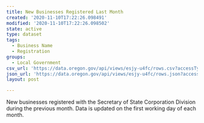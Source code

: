 ```yaml
---
title: New Businesses Registered Last Month
created: '2020-11-10T17:22:26.098491'
modified: '2020-11-10T17:22:26.098502'
state: active
type: dataset
tags:
  - Business Name
  - Registration
groups:
  - Local Government
csv_url: 'https://data.oregon.gov/api/views/esjy-u4fc/rows.csv?accessType=DOWNLOAD'
json_url: 'https://data.oregon.gov/api/views/esjy-u4fc/rows.json?accessType=DOWNLOAD'
layout: post

---
```

New businesses registered with the Secretary of State Corporation Division during the previous month.  Data is updated on the first working day of each month.
